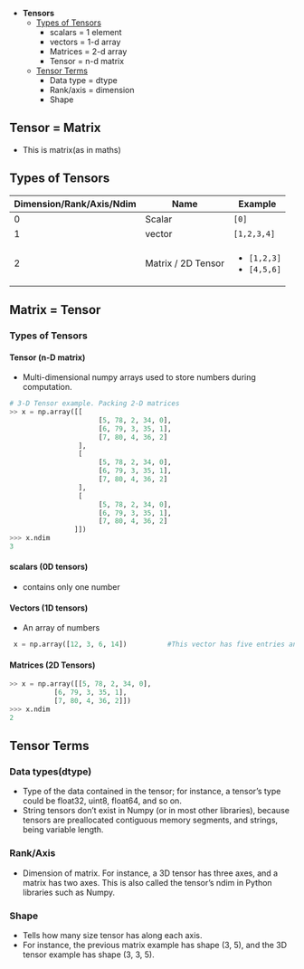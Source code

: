 - **Tensors**
  - [Types of Tensors](#ty)
    - scalars = 1 element
    - vectors = 1-d array
    - Matrices = 2-d array
    - Tensor = n-d matrix
  - [Tensor Terms](#tt)
    - Data type = dtype
    - Rank/axis = dimension
    - Shape

## Tensor = Matrix
- This is matrix(as in maths)

## Types of Tensors
|Dimension/Rank/Axis/Ndim|Name|Example|
|---|---|---|
| 0 | Scalar | `[0]` |
| 1 | vector | `[1,2,3,4]` |
| 2 | Matrix / 2D Tensor | <ul><li>`[1,2,3]`</li><li>`[4,5,6]`</li></ul> |

## Matrix = Tensor
<a name=ty></a>
### Types of Tensors
#### Tensor (n-D matrix)
- Multi-dimensional numpy arrays used to store numbers during computation.
```py
# 3-D Tensor example. Packing 2-D matrices
>> x = np.array([[
                      [5, 78, 2, 34, 0],
                      [6, 79, 3, 35, 1],
                      [7, 80, 4, 36, 2]
                 ],
                 [
                      [5, 78, 2, 34, 0],
                      [6, 79, 3, 35, 1],
                      [7, 80, 4, 36, 2]
                 ],
                 [
                      [5, 78, 2, 34, 0],
                      [6, 79, 3, 35, 1],
                      [7, 80, 4, 36, 2]
                ]])
>>> x.ndim
3
```
#### scalars (0D tensors)
- contains only one number
#### Vectors (1D tensors)
- An array of numbers
```py
 x = np.array([12, 3, 6, 14])          #This vector has five entries and so is called a 5-dimensional vector
```
#### Matrices (2D Tensors)
```py
>> x = np.array([[5, 78, 2, 34, 0],
           [6, 79, 3, 35, 1],
           [7, 80, 4, 36, 2]])
>>> x.ndim
2
```

<a name=tt></a>
## Tensor Terms
### Data types(dtype)
- Type of the data contained in the tensor; for instance, a tensor’s type could be float32, uint8, float64, and so on.
- String tensors don’t exist in Numpy (or in most other libraries), because tensors are preallocated contiguous memory segments, and strings, being variable length.
### Rank/Axis
- Dimension of matrix. For instance, a 3D tensor has three axes, and a matrix has two axes. This is also called the tensor’s ndim in Python libraries such as Numpy.
### Shape
- Tells how many size tensor has along each axis.
-  For instance, the previous matrix example has shape (3, 5), and the 3D tensor example has shape (3, 3, 5).
